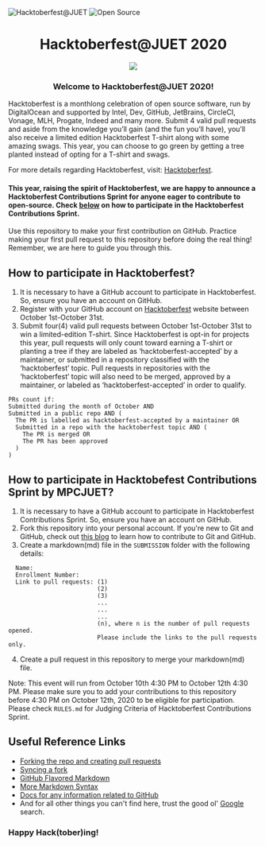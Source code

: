 ![Hacktoberfest@JUET](https://badgen.net/badge/Hacktoberfest/JUET/orange?icon=github) 
![Open Source](https://badgen.net/badge/Open-Source/Love/red)

<h1 align="center">Hacktoberfest@JUET 2020</h1>

<p align="center"><img src="https://media.giphy.com/media/OkJat1YNdoD3W/giphy.gif"></p>

<h3 align="center">Welcome to Hacktoberfest@JUET 2020!</h3>
Hacktoberfest is a monthlong celebration of open source software, run by DigitalOcean and supported by Intel, Dev, GitHub, JetBrains, CircleCI, Vonage, MLH, Progate, Indeed and many more.
Submit 4 valid pull requests and aside from the knowledge you’ll gain (and the fun you’ll have), you’ll also receive a limited edition Hacktoberfest T-shirt along with some amazing swags. This year, you can choose to go green by getting a tree planted instead of opting for a T-shirt and swags.

For more details regarding Hacktoberfest, visit: [Hacktoberfest](https://hacktoberfest.digitalocean.com). 

#### This year, raising the spirit of Hacktoberfest, we are happy to announce a Hacktoberfest Contributions Sprint for anyone eager to contribute to open-source. Check [below](https://github.com/MozPhoenixClubJUET/Hacktoberfest-2020#how-to-participate-in-hacktobefest-contributions-sprint-by-mpcjuet) on how to participate in the Hacktoberfest Contributions Sprint.

Use this repository to make your first contribution on GitHub. Practice making your first pull request to this repository before doing the real thing! Remember, we are here to guide you through this.

## How to participate in Hacktoberfest?
1. It is necessary to have a GitHub account to participate in Hacktoberfest. So, ensure you have an account on GitHub.
2. Register with your GitHub account on [Hacktoberfest](https://hacktoberfest.digitalocean.com) website between October 1st-October 31st.
3. Submit four(4) valid pull requests between October 1st-October 31st to win a limited-edition T-shirt. Since Hacktoberfest is opt-in for projects this year, pull requests will only count toward earning a T-shirt or planting a tree if they are labeled as ‘hacktoberfest-accepted’ by a maintainer, or submitted in a repository classified with the ‘hacktoberfest’ topic. Pull requests in repositories with the ‘hacktoberfest’ topic will also need to be merged, approved by a maintainer, or labeled as ‘hacktoberfest-accepted’ in order to qualify.
```
PRs count if:
Submitted during the month of October AND
Submitted in a public repo AND (
  The PR is labelled as hacktoberfest-accepted by a maintainer OR
  Submitted in a repo with the hacktoberfest topic AND (
    The PR is merged OR
    The PR has been approved
  )
)
```

## How to participate in Hacktobefest Contributions Sprint by MPCJUET?
1. It is necessary to have a GitHub account to participate in Hacktoberfest Contributions Sprint. So, ensure you have an account on GitHub.
2. Fork this repository into your personal account. If you're new to Git and GitHub, check out [this blog](https://medium.com/@camelcaseguy/git-github-for-babies-by-shubhendra-7232c0486b99) to learn how to contribute to Git and GitHub.
3. Create a markdown(md) file in the `SUBMISSION` folder with the following details:
```  
  Name:
  Enrollment Number:
  Link to pull requests: (1)
                         (2)
                         (3)
                         ...
                         ...
                         ...
                         (n), where n is the number of pull requests opened.
                         Please include the links to the pull requests only.
```
4. Create a pull request in this repository to merge your markdown(md) file.

Note: This event will run from October 10th 4:30 PM to October 12th 4:30 PM. Please make sure you to add your contributions to this repository before 4:30 PM on October 12th, 2020 to be eligible for participation. Please check `RULES.md` for Judging Criteria of Hacktoberfest Contributions Sprint.

## Useful Reference Links
- [Forking the repo and creating pull requests](https://medium.com/@camelcaseguy/git-github-for-babies-by-shubhendra-7232c0486b99)
- [Syncing a fork](https://docs.github.com/en/github/collaborating-with-issues-and-pull-requests/syncing-a-fork)
- [GitHub Flavored Markdown](https://guides.github.com/features/mastering-markdown/)
- [More Markdown Syntax](https://docs.github.com/en/github/writing-on-github/basic-writing-and-formatting-syntax)
- [Docs for any information related to GitHub](https://docs.github.com/en)
- And for all other things you can't find here, trust the good ol' [Google](https://www.google.com/) search.

### Happy Hack(tober)ing! 
